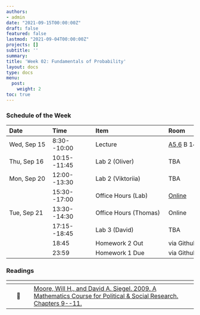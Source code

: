 ```yaml
---
authors:
- admin
date: "2021-09-15T00:00:00Z"
draft: false
featured: false
lastmod: "2021-09-04T00:00:00Z"
projects: []
subtitle: ''
summary: 
title: 'Week 02: Fundamentals of Probability'
layout: docs
type: docs
menu:
  post:
    weight: 2
toc: true
---
```



### Schedule of the Week 

| <div style="width:100px;text-align:left">Date</div> | <div style="width:100px;text-align:left">Time</div> | <div style="width:180px;text-align:left">Item</div> | <div style="width:100px;text-align:left">Room</div> |<div style="width:100px;text-align:center">Material</div> |
|:------------|:-------------|:-------------------|:------------|:----:|
| Wed, Sep 15  | 8:30--10:00   | Lecture                         | [A5,6](https://goo.gl/maps/Mhkizwo4vd1vqvUH6) B 144  | [<i class="far fa-file-pdf fa-lg"></i>]()    [<i class="fas fa-video fa-lg"></i>]() |
| Thu, Sep 16  | 10:15--11:45 | Lab 2 (Oliver)                  | TBA |             |
| Mon, Sep 20 | 12:00--13:30 | Lab 2 (Viktoriia)           | TBA |             |
|             | 15:30--17:00 | Office Hours (Lab)           | [Online](https://uni-mannheim.zoom.us/j/62493789522?pwd=M0EwaWg4Mm5xbWtTRHVLOUdteXFjdz09) |  
| Tue, Sep 21  | 13:30--14:30 | Office Hours (Thomas)                  | Online |             |
|  | 17:15--18:45 | Lab 3 (David)                  | TBA |             |
|   | 18:45 | Homework 2 Out                 | via Github |             |
|   | 23:59 | Homework 1 Due                 | via Github |             |


### Readings

| <div style="width:50px"></div>  | <div style="width:420px"></div>  |  <div style="width:200px"></div> |
|:---:|:---|:---:|
| :open_book: | [Moore, Will H., and David A. Siegel. 2009. A Mathematics Course for Political & Social Research. Chapters 9--11.](https://ilias.uni-mannheim.de/goto.php?target=file_1172021_download&client_id=ILIAS) | **Required** |



